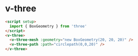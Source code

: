 <script setup>
  import { BoxGeometry } from 'three'
</script>

# v-three

```md
<script setup>
  import { BoxGeometry } from 'three'
</script>
<v-three>
  <v-three-mesh :geometry="new BoxGeometry(20, 20, 20)" />
  <v-three-path :path="circlepath(0,0,20)" />
</v-three>
```
